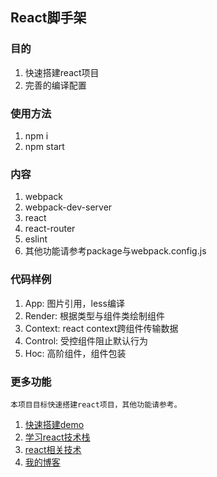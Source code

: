 ## React脚手架
### 目的

1. 快速搭建react项目
2. 完善的编译配置

### 使用方法

1. npm i
2. npm start

### 内容

1. webpack
2. webpack-dev-server
3. react
4. react-router
5. eslint
6. 其他功能请参考package与webpack.config.js

### 代码样例

1. App: 图片引用，less编译
2. Render: 根据类型与组件类绘制组件
3. Context: react context跨组件传输数据
4. Control: 受控组件阻止默认行为
5. Hoc: 高阶组件，组件包装

### 更多功能
    本项目目标快速搭建react项目，其他功能请参考。

1. [快速搭建demo][1]
2. [学习react技术栈][2]
3. [react相关技术][3]
4. [我的博客][4]

  [1]: https://github.com/antgod/create-react-app
  [2]: https://github.com/antgod/react-stack
  [3]: https://github.com/antgod/react-env
  [4]: https://github.com/antgod/blog


